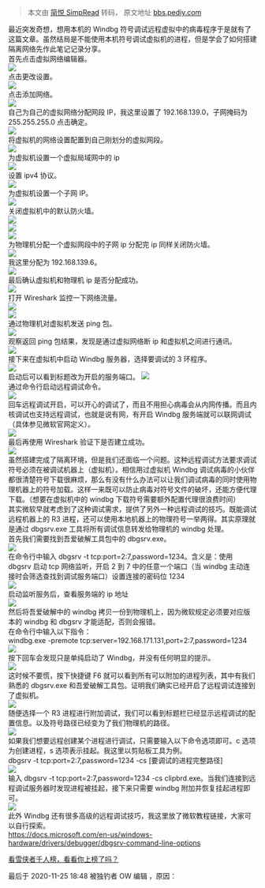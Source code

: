 > 本文由 [简悦 SimpRead](http://ksria.com/simpread/) 转码， 原文地址 [bbs.pediy.com](https://bbs.pediy.com/thread-262874.htm)

最近突发奇想，想用本机的 Windbg 符号调试远程虚拟中的病毒程序于是就有了这篇文章。虽然结局是不能使用本机符号调试虚拟机的进程，但是学会了如何搭建隔离网络先作此笔记记录分享。  
首先点击虚拟网络编辑器。  
![](https://bbs.pediy.com/upload/attach/202010/784955_T2622DGKXJUZB69.png)  
点击更改设置。  
![](https://bbs.pediy.com/upload/attach/202010/784955_KBMTYQRJ3UXWUP6.png)  
点击添加网络。  
![](https://bbs.pediy.com/upload/attach/202010/784955_G9T7XRGTUA4T2HR.png)  
自己为自己的虚拟网络分配网段 IP，我这里设置了 192.168.139.0，子网掩码为 255.255.255.0 点击确定。  
![](https://bbs.pediy.com/upload/attach/202010/784955_V9CZMB8DAFP4DY6.png)  
将虚拟机的网络设置配置到自己刚划分的虚拟网段。  
![](https://bbs.pediy.com/upload/attach/202010/784955_G54M4FR2BCZDZ3T.png)  
为虚拟机设置一个虚拟局域网中的 ip  
![](https://bbs.pediy.com/upload/attach/202010/784955_3TFNJWYWXYV8Q3N.png)  
设置 ipv4 协议。  
![](https://bbs.pediy.com/upload/attach/202010/784955_ZAATGE2F399JTCD.png)  
为虚拟机设置一个子网 IP。  
![](https://bbs.pediy.com/upload/attach/202010/784955_9U7ZF7F3ABVE3T9.png)  
关闭虚拟机中的默认防火墙。  
![](https://bbs.pediy.com/upload/attach/202010/784955_9YHXPMJV3QNHVTX.png)  
![](https://bbs.pediy.com/upload/attach/202010/784955_WZ7SMHR3XAUV4K4.png)  
![](https://bbs.pediy.com/upload/attach/202010/784955_D2XP8PJN5AWS4FY.png)  
为物理机分配一个虚拟网段中的子网 ip 分配完 ip 同样关闭防火墙。  
![](https://bbs.pediy.com/upload/attach/202010/784955_GNVAG4FYUKXHUVC.png)  
我这里分配为 192.168.139.6。  
![](https://bbs.pediy.com/upload/attach/202010/784955_RNU9PR8G4C8AUBR.png)  
最后确认虚拟机和物理机 ip 是否分配成功。  
![](https://bbs.pediy.com/upload/attach/202010/784955_DTDSPTW4YMTZ6BP.png)  
打开 Wireshark 监控一下网络流量。  
![](https://bbs.pediy.com/upload/attach/202010/784955_XZKXVY46HZDJTU2.png)  
![](https://bbs.pediy.com/upload/attach/202010/784955_WG2XWCDD4XUUEEK.png)  
通过物理机对虚拟机发送 ping 包。  
![](https://bbs.pediy.com/upload/attach/202010/784955_ZAK4EMHFZM8FKZ3.png)  
观察返回 ping 包结果，发现是通过虚拟网络断 ip 和虚拟机之间进行通讯。  
![](https://bbs.pediy.com/upload/attach/202010/784955_CNRV8SSJQ6BZCFM.png)  
接下来在虚拟机中启动 Windbg 服务器，选择要调试的 3 环程序。  
![](https://bbs.pediy.com/upload/attach/202010/784955_6P4JZVCX9HJN8CM.png)  
启动后可以看到标题改为开启的服务端口。 ![](https://bbs.pediy.com/upload/attach/202010/784955_WTV62RASVXTESBC.png)  
通过命令行启动远程调试命令。  
![](https://bbs.pediy.com/upload/attach/202010/784955_WY5HAUXYGP7CGEB.png)  
回车远程调试开启，可以开心的调试了，而且不用担心病毒会从内网传播。而且内核调试也支持远程调试，也就是说有网，有开启 Windbg 服务端就可以联网调试（具体参见微软官网定义）。  
![](https://bbs.pediy.com/upload/attach/202010/784955_PJCD7W98UZDUF4Y.png)  
最后再使用 Wireshark 验证下是否建立成功。  
![](https://bbs.pediy.com/upload/attach/202010/784955_ZC9SQH88VR7NKBB.png)  
虽然搭建完成了隔离环境，但是我们还面临一个问题。这种远程调试方法要求调试符号必须在被调试机器上（虚拟机）。相信用过虚拟机 Windbg 调试病毒的小伙伴都很清楚符号下载很麻烦，那么有没有什么办法可以让我们调试病毒的同时使用物理机器上的符号加载。这样一来既可以防止病毒对符号文件的破坏，还能方便代理下载。（想要在虚拟机中的 windbg 下载符号需要额外配置代理很浪费时间）  
其实微软早就考虑到了这种调试需求，提供了另外一种远程调试的技巧。既能调试远程机器上的 R3 进程，还可以使用本地机器上的物理符号一举两得。其实原理就是通过 dbgsrv.exe 工具将所有调试信息转发给物理机的 windbg 处理。  
首先我们需要找到吾爱破解工具包中的 dbgsrv.exe。  
![](https://bbs.pediy.com/upload/attach/202011/784955_65NAC34X4VTB2ZN.png)  
在命令行中输入 dbgsrv -t tcp:port=2:7,password=1234。含义是：使用 dbgsrv 启动 tcp 网络监听，开启 2 到 7 中的任意一个端口（当 windbg 主动连接时会筛选查找到调试服务端口）设置连接的密码位 1234  
![](https://bbs.pediy.com/upload/attach/202011/784955_P5XS5X9FWTJFTDZ.png)  
启动监听服务后，查看服务端的 ip 地址  
![](https://bbs.pediy.com/upload/attach/202011/784955_RF2T3M2ETKH4G3A.png)  
然后将吾爱破解中的 windbg 拷贝一份到物理机上，因为微软规定必须要对应版本的 windbg 和 dbgsrv 才能适配，否则会报错。  
在命令行中输入以下指令：  
windbg.exe -premote tcp:server=192.168.171.131,port=2:7,password=1234  
![](https://bbs.pediy.com/upload/attach/202011/784955_QU9VV23UXVAEXBU.png)  
按下回车会发现只是单纯启动了 Windbg，并没有任何明显的提示。  
![](https://bbs.pediy.com/upload/attach/202011/784955_GCR4GC6TR4DG3N9.png)  
这时候不要慌，按下快捷键 F6 就可以看到所有可以附加的进程列表，其中有我们熟悉的 dbgsrv.exe 和吾爱破解工具包。证明我们确实已经开启了远程调试连接到了虚拟机。  
![](https://bbs.pediy.com/upload/attach/202011/784955_PFJJZZWCQ7S74YU.png)  
随便选择一个 R3 进程进行附加调试，我们可以看到标题栏已经显示远程调试的配置信息。以及符号路径已经变为了我们物理机的路径。  
![](https://bbs.pediy.com/upload/attach/202011/784955_FMVHZD45QTDQRYX.png)  
如果我们想要远程创建某个进程进行调试，只需要输入以下命令选项即可。c 选项为创建进程，s 选项表示挂起。我这里以剪贴板工具为例。  
dbgsrv -t tcp:port=2:7,password=1234 -cs [要调试的进程完整路径]  
![](https://bbs.pediy.com/upload/attach/202011/784955_ZX4CUV48TUTVRCV.png)  
输入 dbgsrv -t tcp:port=2:7,password=1234 -cs clipbrd.exe。当我们连接到远程调试服务器时发现进程被挂起，接下来只需要 windbg 附加并恢复挂起进程即可。  
![](https://bbs.pediy.com/upload/attach/202011/784955_UGTYP5EAD6RTFGH.png)  
此外 Windbg 还有很多高级的远程调试技巧，我这里放了微软教程链接，大家可以自行探索。  
https://docs.microsoft.com/en-us/windows-hardware/drivers/debugger/dbgsrv-command-line-options

[看雪侠者千人榜，看看你上榜了吗？](https://www.kanxue.com/rank-2.htm)

最后于 2020-11-25 18:48 被独钓者 OW 编辑 ，原因：